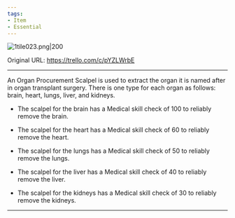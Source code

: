 ```yaml
---
tags:
- Item
- Essential
---
```


![1tile023.png\|200](/Items/archived/Organ%20Procurement%20Scalpels%20-%20Attachments/6718845db30472d958dd7db1.png)

Original URL: https://trello.com/c/pYZLWrbE

---

An Organ Procurement Scalpel is used to extract the organ it is named after in organ transplant surgery. There is one type for each organ as follows: brain, heart, lungs, liver, and kidneys.

- The scalpel for the brain has a Medical skill check of 100 to reliably remove the brain.

- The scalpel for the heart has a Medical skill check of 60 to reliably remove the heart.

- The scalpel for the lungs has a Medical skill check of 50 to reliably remove the lungs.

- The scalpel for the liver has a Medical skill check of 40 to reliably remove the liver.

- The scalpel for the kidneys has a Medical skill check of 30 to reliably remove the kidneys.

---

